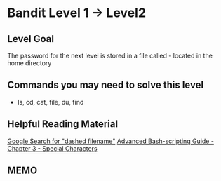 Bandit Level 1 -> Level2
=========================

Level Goal
-----------

The password for the next level is stored in a file called - located in the home directory

Commands you may need to solve this level
------------------------------------------

* ls, cd, cat, file, du, find

Helpful Reading Material
-------------------------

[Google Search for "dashed filename"](https://www.google.com/search?q=dashed+filename)
[Advanced Bash-scripting Guide - Chapter 3 - Special Characters](http://tldp.org/LDP/abs/html/special-chars.html)

MEMO
-----
